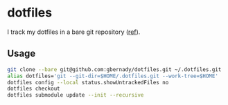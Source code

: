 # dotfiles

I track my dotfiles in a bare git repository ([ref](https://www.google.com/search?q=dotfiles+bare+git+repo)).

## Usage

```zsh
git clone --bare git@github.com:gbernady/dotfiles.git ~/.dotfiles.git
alias dotfiles='git --git-dir=$HOME/.dotfiles.git --work-tree=$HOME'
dotfiles config --local status.showUntrackedFiles no
dotfiles checkout
dotfiles submodule update --init --recursive
```
